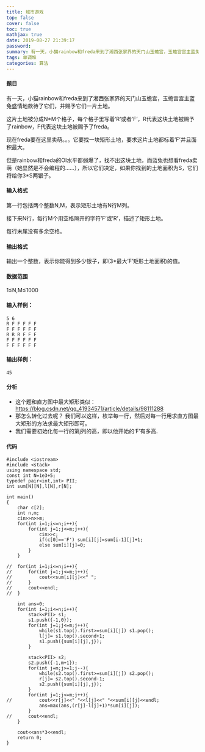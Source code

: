```yaml
---
title: 城市游戏
top: false
cover: false
toc: true
mathjax: true
date: 2019-08-27 21:39:17
password:
summary: 有一天，小猫rainbow和freda来到了湘西张家界的天门山玉蟾宫，玉蟾宫宫主蓝兔盛情地款待了它们，并赐予它们一片土地。
tags: 单调堆
categories: 算法
---
```


#### 题目
有一天，小猫rainbow和freda来到了湘西张家界的天门山玉蟾宫，玉蟾宫宫主蓝兔盛情地款待了它们，并赐予它们一片土地。

这片土地被分成N*M个格子，每个格子里写着’R’或者’F’，R代表这块土地被赐予了rainbow，F代表这块土地被赐予了freda。

现在freda要在这里卖萌。。。它要找一块矩形土地，要求这片土地都标着’F’并且面积最大。

但是rainbow和freda的OI水平都弱爆了，找不出这块土地，而蓝兔也想看freda卖萌（她显然是不会编程的……），所以它们决定，如果你找到的土地面积为S，它们将给你3*S两银子。

#### 输入格式
第一行包括两个整数N,M，表示矩形土地有N行M列。

接下来N行，每行M个用空格隔开的字符’F’或’R’，描述了矩形土地。

每行末尾没有多余空格。

#### 输出格式
输出一个整数，表示你能得到多少银子，即(3*最大’F’矩形土地面积)的值。

#### 数据范围
1≤N,M≤1000
#### 输入样例：

    5 6
    R F F F F F
    F F F F F F
    R R R F F F
    F F F F F F
    F F F F F F

#### 输出样例：

    45
#### 分析

 - 这个题和直方图中最大矩形类似：https://blog.csdn.net/qq_41934571/article/details/98111288
 - 那怎么转化过去呢？  我们可以这样，枚举每一行，然后对每一行用求直方图最大矩形的方法求最大矩形即可。
 - 我们需要初始化每一行的第j列的高，即以他开始的‘F’有多高. 
#### 代码

```
#include <iostream>
#include <stack>
using namespace std;
const int N=1e3+5;
typedef pair<int,int> PII;
int sum[N][N],l[N],r[N];

int main()
{
	char c[2];
	int n,m;
	cin>>n>>m;
	for(int i=1;i<=n;i++){
		for(int j=1;j<=m;j++){
			cin>>c;
			if(c[0]=='F') sum[i][j]=sum[i-1][j]+1;
			else sum[i][j]=0;
		}
	}
	
//	for(int i=1;i<=n;i++){
//		for(int j=1;j<=m;j++){
//			cout<<sum[i][j]<<" ";
//		}
//		cout<<endl;
//	}
	
	int ans=0;
	for(int i=1;i<=n;i++){
		stack<PII> s1;
		s1.push({-1,0});
		for(int j=1;j<=m;j++){
			while(s1.top().first>=sum[i][j]) s1.pop();
			l[j]= s1.top().second+1;
			s1.push({sum[i][j],j});
		}
	
		stack<PII> s2;
		s2.push({-1,m+1});
		for(int j=m;j>=1;j--){
			while(s2.top().first>=sum[i][j]) s2.pop();
			r[j]= s2.top().second-1;
			s2.push({sum[i][j],j});
		}
		for(int j=1;j<=m;j++){
//			cout<<r[j]<<" "<<l[j]<<" "<<sum[i][j]<<endl;
			ans=max(ans,(r[j]-l[j]+1)*sum[i][j]);
		}
//		cout<<endl;
	}
	
	cout<<ans*3<<endl;
	return 0;
} 
```
